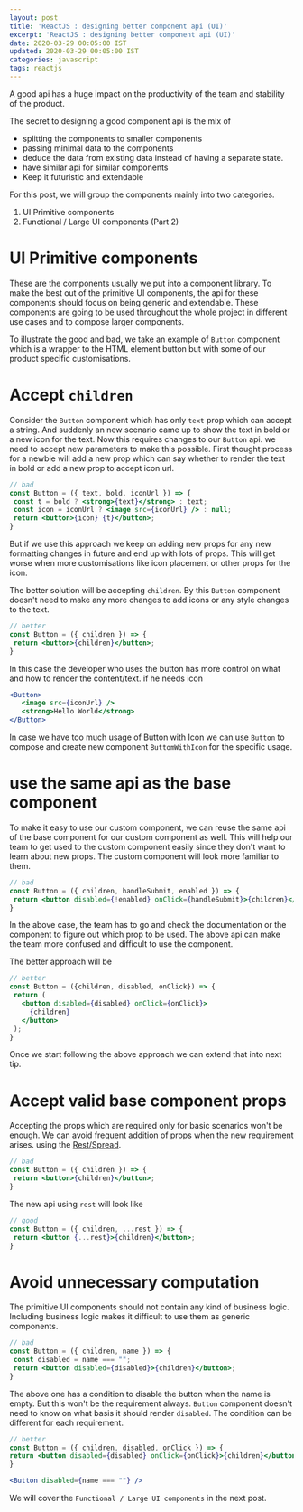 ```yaml
---
layout: post
title: 'ReactJS : designing better component api (UI)'
excerpt: 'ReactJS : designing better component api (UI)'
date: 2020-03-29 00:05:00 IST
updated: 2020-03-29 00:05:00 IST
categories: javascript
tags: reactjs
---
```

A good api has a huge impact on the productivity of the team and stability of the product.
 
The secret to designing a good component api is the mix of
 
* splitting the components to smaller components
* passing minimal data to the components
* deduce the data from existing data instead of having a separate state.
* have similar api for similar components
* Keep it futuristic and extendable
 
For this post, we will group the components mainly into two categories.
 
1. UI Primitive components
2. Functional / Large UI components (Part 2)
 
# UI Primitive components
 
These are the components usually we put into a component library.
To make the best out of the primitive UI components, the api for these components should focus on being generic and extendable.
These components are going to be used throughout the whole project in different use cases and to compose larger components.
 
To illustrate the good and bad, we take an example of `Button` component which is a wrapper to the HTML element button but with
some of our product specific customisations.
 
# <a class="anchor" name="accept-children" href="#accept-children"><i class="anchor-icon"></i></a> Accept `children`
 
Consider the `Button` component which has only `text` prop which can accept a string. And suddenly an new scenario came up to show the text in bold
or a new icon for the text. Now this requires changes to our `Button` api. we need to accept new parameters to make this possible. First thought process
for a newbie will add a new prop which can say whether to render the text in bold or add a new prop to accept icon url.
 
```jsx
// bad
const Button = ({ text, bold, iconUrl }) => {
 const t = bold ? <strong>{text}</strong> : text;
 const icon = iconUrl ? <image src={iconUrl} /> : null; 
 return <button>{icon} {t}</button>;
}
```
 
But if we use this approach we keep on adding new props for any new formatting changes in future and end up with lots of props.
This will get worse when more customisations like icon placement or other props for the icon.
 
The better solution will be accepting `children`. By this `Button` component doesn't need to make any more changes to add
icons or any style changes to the text.
 
```jsx
// better
const Button = ({ children }) => {
 return <button>{children}</button>;
}
```
 
In this case the developer who uses the button has more control on what and how to render the content/text.
if he needs icon
 
```jsx
<Button>
   <image src={iconUrl} />
   <strong>Hello World</strong>
</Button>
```
 
In case we have too much usage of Button with Icon we can use `Button` to compose and create new component `ButtomWithIcon` for the specific usage.
 
 
# <a class="anchor" name="same-api-as-base" href="#same-api-as-base"><i class="anchor-icon"></i></a> use the same api as the base component
 
To make it easy to use our custom component, we can reuse the same api of the base component for our custom component as well.
This will help our team to get used to the custom component easily since they don't want to learn about new props.
The custom component will look more familiar to them.
 
```jsx
// bad
const Button = ({ children, handleSubmit, enabled }) => {
 return <button disabled={!enabled} onClick={handleSubmit}>{children}</button>;
}
```
 
In the above case, the team has to go and check the documentation or the component to figure out which prop to be used.
The above api can make the team more confused and difficult to use the component.
 
The better approach will be
 
```jsx
// better
const Button = ({children, disabled, onClick}) => {
 return (
   <button disabled={disabled} onClick={onClick}>
     {children}
   </button>
 );
}
```
 
Once we start following the above approach we can extend that into next tip.
 
# <a class="anchor" name="accept-valid-base-props" href="#accept-valid-base-props"><i class="anchor-icon"></i></a> Accept valid base component props
 
Accepting the props which are required only for basic scenarios won't be enough. We can avoid frequent addition of props when the new requirement arises. 
using the [Rest/Spread][rest_operator].
 
```jsx
// bad
const Button = ({ children }) => {
 return <button>{children}</button>;
}
```
 
The new api using `rest` will look like
 
```jsx
// good
const Button = ({ children, ...rest }) => {
 return <button {...rest}>{children}</button>;
}
```
 
<!-- ### Instead of computing inside the component, compute and pass -->
# <a class="anchor" name="avoid-unnecessary-computation" href="#avoid-unnecessary-computation"><i class="anchor-icon"></i></a> Avoid unnecessary computation
 
The primitive UI components should not contain any kind of business logic. Including business logic makes it difficult to use them as generic components.
 
```jsx
// bad
const Button = ({ children, name }) => {
 const disabled = name === "";
 return <button disabled={disabled}>{children}</button>;
}
```
 
The above one has a condition to disable the button when the name is empty. But this won't be the requirement always.
`Button` component doesn't need to know on what basis it should render `disabled`. The condition can be different for each requirement.
 
 ```jsx
// better
const Button = ({ children, disabled, onClick }) => {
 return <button disabled={disabled} onClick={onClick}>{children}</button>;
}
 
<Button disabled={name === ""} />
```
 
We will cover the `Functional / Large UI components` in the next post.
 
 
[rest_operator]: https://developer.mozilla.org/en-US/docs/Web/JavaScript/Reference/Operators/Spread_syntax

